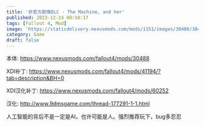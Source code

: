 ```yaml
---
title: '非官方剧情DLC - The Machine, and her'
published: 2023-12-24 00:58:17
tags: [Fallout 4, Mod]
image: 'https://staticdelivery.nexusmods.com/mods/1151/images/30488/30488-1566925894-1683144847.png'
category: Game
draft: false
---
```


本体:
https://www.nexusmods.com/fallout4/mods/30488

XDI补丁: 
https://www.nexusmods.com/fallout4/mods/41194/?tab=description&BH=0

XDI汉化补丁:
https://www.nexusmods.com/fallout4/mods/60252

汉化: 
http://www.9dmsgame.com/thread-177291-1-1.html

人工智能的背后不是一定是AI，也许可能是人。强烈推荐玩下，bug多忍忍